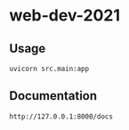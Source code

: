 # web-dev-2021
## Usage
```
uvicorn src.main:app
```
## Documentation
```http://127.0.0.1:8000/docs```
